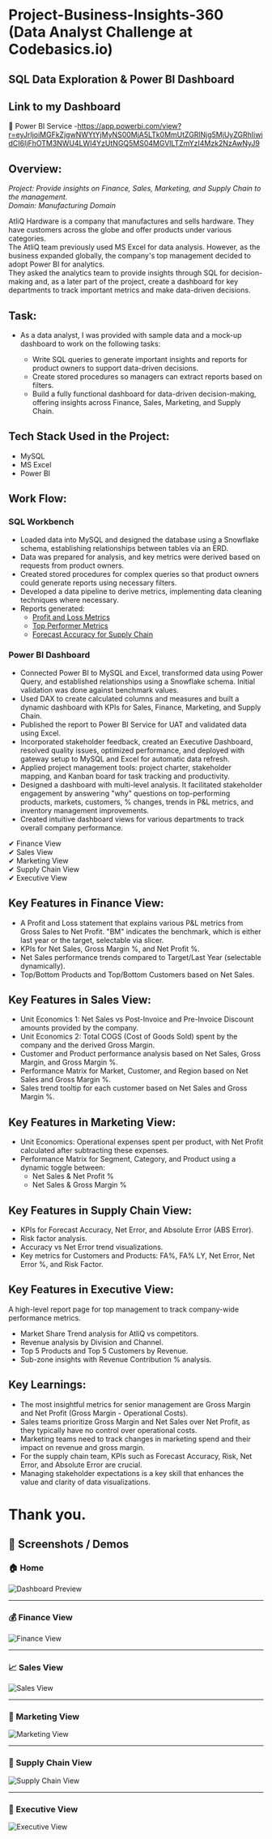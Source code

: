 # Project-Business-Insights-360 (Data Analyst Challenge at Codebasics.io)
## SQL Data Exploration & Power BI Dashboard

## Link to my Dashboard

🔷 Power BI Service -https://app.powerbi.com/view?r=eyJrIjoiMGFkZjgwNWYtYjMyNS00MjA5LTk0MmUtZGRlNjg5MjUyZGRhIiwidCI6IjFhOTM3NWU4LWI4YzUtNGQ5MS04MGVlLTZmYzI4Mzk2NzAwNyJ9

## Overview:
*Project: Provide insights on Finance, Sales, Marketing, and Supply Chain to the management.*  
*Domain: Manufacturing Domain*

AtliQ Hardware is a company that manufactures and sells hardware. They have customers across the globe and offer products under various categories.  
The AtliQ team previously used MS Excel for data analysis. However, as the business expanded globally, the company's top management decided to adopt Power BI for analytics.  
They asked the analytics team to provide insights through SQL for decision-making and, as a later part of the project, create a dashboard for key departments to track important metrics and make data-driven decisions.

## Task:

* As a data analyst, I was provided with sample data and a mock-up dashboard to work on the following tasks:

  - Write SQL queries to generate important insights and reports for product owners to support data-driven decisions.
  - Create stored procedures so managers can extract reports based on filters.
  - Build a fully functional dashboard for data-driven decision-making, offering insights across Finance, Sales, Marketing, and Supply Chain.

## Tech Stack Used in the Project:

* MySQL  
* MS Excel  
* Power BI  

## Work Flow:
### SQL Workbench

* Loaded data into MySQL and designed the database using a Snowflake schema, establishing relationships between tables via an ERD.
* Data was prepared for analysis, and key metrics were derived based on requests from product owners.
* Created stored procedures for complex queries so that product owners could generate reports using necessary filters.
* Developed a data pipeline to derive metrics, implementing data cleaning techniques where necessary.
* Reports generated:
  - [Profit and Loss Metrics](https://github.com/ADsaint13/Business-Insights-360/blob/main/Sql%20Insights-1%20Advance%20Finance%20Analysis..sql)
  - [Top Performer Metrics](https://github.com/ADsaint13/Business-Insights-360/blob/main/Sql%20Insights-2%20Advance%20Top%20Performer%20Analysis..sql)
  - [Forecast Accuracy for Supply Chain](https://github.com/ADsaint13/Business-Insights-360/blob/main/Sql%20Insights-3%20Advance%20Supply%20Chain%20%20Analysis..sql)

### Power BI Dashboard

* Connected Power BI to MySQL and Excel, transformed data using Power Query, and established relationships using a Snowflake schema. Initial validation was done against benchmark values.
* Used DAX to create calculated columns and measures and built a dynamic dashboard with KPIs for Sales, Finance, Marketing, and Supply Chain.
* Published the report to Power BI Service for UAT and validated data using Excel.
* Incorporated stakeholder feedback, created an Executive Dashboard, resolved quality issues, optimized performance, and deployed with gateway setup to MySQL and Excel for automatic data refresh.
* Applied project management tools: project charter, stakeholder mapping, and Kanban board for task tracking and productivity.
* Designed a dashboard with multi-level analysis. It facilitated stakeholder engagement by answering "why" questions on top-performing products, markets, customers, % changes, trends in P&L metrics, and inventory management improvements.
* Created intuitive dashboard views for various departments to track overall company performance.

✔ Finance View  
✔ Sales View  
✔ Marketing View  
✔ Supply Chain View  
✔ Executive View  

## Key Features in Finance View:
* A Profit and Loss statement that explains various P&L metrics from Gross Sales to Net Profit. "BM" indicates the benchmark, which is either last year or the target, selectable via slicer.
* KPIs for Net Sales, Gross Margin %, and Net Profit %.
* Net Sales performance trends compared to Target/Last Year (selectable dynamically).
* Top/Bottom Products and Top/Bottom Customers based on Net Sales.

## Key Features in Sales View:
* Unit Economics 1: Net Sales vs Post-Invoice and Pre-Invoice Discount amounts provided by the company.
* Unit Economics 2: Total COGS (Cost of Goods Sold) spent by the company and the derived Gross Margin.
* Customer and Product performance analysis based on Net Sales, Gross Margin, and Gross Margin %.
* Performance Matrix for Market, Customer, and Region based on Net Sales and Gross Margin %.
* Sales trend tooltip for each customer based on Net Sales and Gross Margin %.

## Key Features in Marketing View:
* Unit Economics: Operational expenses spent per product, with Net Profit calculated after subtracting these expenses.
* Performance Matrix for Segment, Category, and Product using a dynamic toggle between:
  - Net Sales & Net Profit %
  - Net Sales & Gross Margin %

## Key Features in Supply Chain View:
* KPIs for Forecast Accuracy, Net Error, and Absolute Error (ABS Error).
* Risk factor analysis.
* Accuracy vs Net Error trend visualizations.
* Key metrics for Customers and Products: FA%, FA% LY, Net Error, Net Error %, and Risk Factor.

## Key Features in Executive View:
A high-level report page for top management to track company-wide performance metrics.

* Market Share Trend analysis for AtliQ vs competitors.
* Revenue analysis by Division and Channel.
* Top 5 Products and Top 5 Customers by Revenue.
* Sub-zone insights with Revenue Contribution % analysis.

    
## Key Learnings:

* The most insightful metrics for senior management are Gross Margin and Net Profit (Gross Margin - Operational Costs).
* Sales teams prioritize Gross Margin and Net Sales over Net Profit, as they typically have no control over operational costs.
* Marketing teams need to track changes in marketing spend and their impact on revenue and gross margin.
* For the supply chain team, KPIs such as Forecast Accuracy, Risk, Net Error, and Absolute Error are crucial.
* Managing stakeholder expectations is a key skill that enhances the value and clarity of data visualizations.

# Thank you.

## 📸 Screenshots / Demos

### 🏠 Home
![Dashboard Preview](https://github.com/ADsaint13/Business-Insights-360/blob/main/Home%20view.png)

---

### 💰 Finance View
![Finance View](https://github.com/ADsaint13/Business-Insights-360/blob/main/Finance%20View.png)

---

### 📈 Sales View
![Sales View](https://github.com/ADsaint13/Business-Insights-360/blob/main/Sales%20View.png)

---

### 📣 Marketing View
![Marketing View](https://github.com/ADsaint13/Business-Insights-360/blob/main/Marketing.png)

---

### 🚚 Supply Chain View
![Supply Chain View](https://github.com/ADsaint13/Business-Insights-360/blob/main/Supply%20chain%20View.png)

---

### 👔 Executive View
![Executive View](https://github.com/ADsaint13/Business-Insights-360/blob/main/Executive%20View.png)

 



